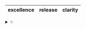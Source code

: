 | excellence | release | clarity |
| :--------: | :-----: | :-----: |

<details>
  <summary>✨</summary>
  These words are chosen at random each day. New words will appear here tomorrow morning.
</details>